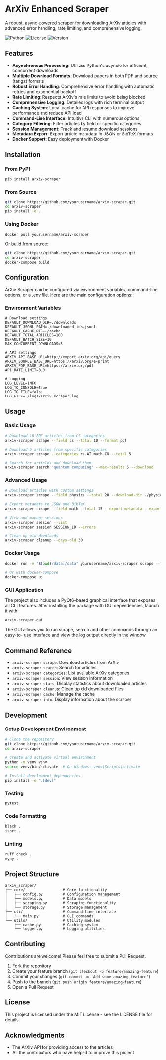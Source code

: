 # ArXiv Enhanced Scraper

A robust, async-powered scraper for downloading ArXiv articles with advanced error handling, rate limiting, and comprehensive logging.

![Python](https://img.shields.io/badge/python-3.8%2B-blue)
![License](https://img.shields.io/badge/license-MIT-green)
![Version](https://img.shields.io/badge/version-3.0.0-orange)

## Features

- **Asynchronous Processing**: Utilizes Python's asyncio for efficient, concurrent downloads
- **Multiple Download Formats**: Download papers in both PDF and source (tar.gz) formats
- **Robust Error Handling**: Comprehensive error handling with automatic retries and exponential backoff
- **Rate Limiting**: Respects ArXiv's rate limits to avoid being blocked
- **Comprehensive Logging**: Detailed logs with rich terminal output
- **Caching System**: Local cache for API responses to improve performance and reduce API load
- **Command-Line Interface**: Intuitive CLI with numerous options
- **Category Filtering**: Filter articles by field or specific categories
- **Session Management**: Track and resume download sessions
- **Metadata Export**: Export article metadata in JSON or BibTeX formats
- **Docker Support**: Easy deployment with Docker

## Installation

### From PyPI

```bash
pip install arxiv-scraper
```

### From Source

```bash
git clone https://github.com/yourusername/arxiv-scraper.git
cd arxiv-scraper
pip install -e .
```

### Using Docker

```bash
docker pull yourusername/arxiv-scraper
```

Or build from source:

```bash
git clone https://github.com/yourusername/arxiv-scraper.git
cd arxiv-scraper
docker-compose build
```

## Configuration

ArXiv Scraper can be configured via environment variables, command-line options, or a .env file. Here are the main configuration options:

### Environment Variables

```
# Download settings
DEFAULT_DOWNLOAD_DIR=./downloads
DEFAULT_JSONL_PATH=./downloaded_ids.jsonl
DEFAULT_CACHE_DIR=./cache
DEFAULT_TOTAL_ARTICLES=100
DEFAULT_BATCH_SIZE=10
MAX_CONCURRENT_DOWNLOADS=5

# API settings
ARXIV_API_BASE_URL=http://export.arxiv.org/api/query
ARXIV_SOURCE_BASE_URL=https://arxiv.org/e-print
ARXIV_PDF_BASE_URL=https://arxiv.org/pdf
API_RATE_LIMIT=3.0

# Logging
LOG_LEVEL=INFO
LOG_TO_CONSOLE=true
LOG_TO_FILE=false
LOG_FILE=./logs/arxiv_scraper.log
```

## Usage

### Basic Usage

```bash
# Download 10 PDF articles from CS categories
arxiv-scraper scrape --field cs --total 10 --format pdf

# Download 5 articles from specific categories
arxiv-scraper scrape --categories cs.AI math.CO --total 5

# Search for articles and download them
arxiv-scraper search "quantum computing" --max-results 5 --download
```

### Advanced Usage

```bash
# Download articles with custom settings
arxiv-scraper scrape --field physics --total 20 --download-dir ./physics_papers --format both --max-concurrent 8

# Export metadata to JSON and BibTeX
arxiv-scraper scrape --field math --total 15 --export-metadata --export-bibtex

# View and manage sessions
arxiv-scraper session --list
arxiv-scraper session SESSION_ID --errors

# Clean up old downloads
arxiv-scraper cleanup --days-old 30
```

### Docker Usage

```bash
docker run -v "$(pwd)/data:/data" yourusername/arxiv-scraper scrape --field cs --total 10

# Or with docker-compose
docker-compose up
```

### GUI Application

The project also includes a PyQt6-based graphical interface that exposes all CLI
features. After installing the package with GUI dependencies, launch it with:

```bash
arxiv-scraper-gui
```

The GUI allows you to run scrape, search and other commands through an easy-to-
use interface and view the log output directly in the window.

## Command Reference

- `arxiv-scraper scrape`: Download articles from ArXiv
- `arxiv-scraper search`: Search for articles
- `arxiv-scraper categories`: List available ArXiv categories
- `arxiv-scraper session`: View session information
- `arxiv-scraper stats`: Display statistics about downloaded articles
- `arxiv-scraper cleanup`: Clean up old downloaded files
- `arxiv-scraper cache`: Manage the cache
- `arxiv-scraper info`: Display information about the scraper

## Development

### Setup Development Environment

```bash
# Clone the repository
git clone https://github.com/yourusername/arxiv-scraper.git
cd arxiv-scraper

# Create and activate virtual environment
python -m venv venv
source venv/bin/activate  # On Windows: venv\Scripts\activate

# Install development dependencies
pip install -e ".[dev]"
```

### Testing

```bash
pytest
```

### Code Formatting

```bash
black .
isort .
```

### Linting

```bash
ruff check .
mypy .
```

## Project Structure

```
arxiv_scraper/
├── core/                 # Core functionality
│   ├── config.py         # Configuration management
│   ├── models.py         # Data models
│   ├── scraping.py       # Scraping functionality
│   └── storage.py        # Storage management
├── cli/                  # Command-line interface
│   └── main.py           # CLI commands
└── utils/                # Utility modules
    ├── cache.py          # Caching system
    └── logger.py         # Logging utilities
```

## Contributing

Contributions are welcome! Please feel free to submit a Pull Request.

1. Fork the repository
2. Create your feature branch (`git checkout -b feature/amazing-feature`)
3. Commit your changes (`git commit -m 'Add some amazing feature'`)
4. Push to the branch (`git push origin feature/amazing-feature`)
5. Open a Pull Request

## License

This project is licensed under the MIT License - see the LICENSE file for details.

## Acknowledgments

- The ArXiv API for providing access to the articles
- All the contributors who have helped to improve this project
